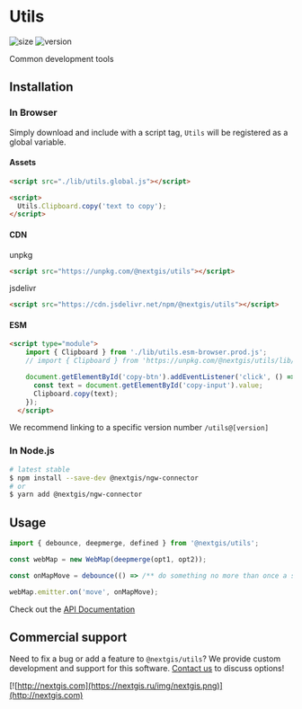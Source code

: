 # Utils

![size](https://img.shields.io/bundlephobia/minzip/@nextgis/utils) ![version](https://img.shields.io/npm/v/@nextgis/utils)

Common development tools

## Installation

### In Browser

Simply download and include with a script tag, `Utils` will be registered as a global variable.

#### Assets

```html
<script src="./lib/utils.global.js"></script>

<script>
  Utils.Clipboard.copy('text to copy');
</script>
```

#### CDN

unpkg

```html
<script src="https://unpkg.com/@nextgis/utils"></script>
```

jsdelivr

```html
<script src="https://cdn.jsdelivr.net/npm/@nextgis/utils"></script>
```

#### ESM

```html
<script type="module">
    import { Clipboard } from './lib/utils.esm-browser.prod.js';
    // import { Clipboard } from 'https://unpkg.com/@nextgis/utils/lib/utils.esm-browser.prod.js';

    document.getElementById('copy-btn').addEventListener('click', () => {
      const text = document.getElementById('copy-input').value;
      Clipboard.copy(text);
    });
  </script>
```

We recommend linking to a specific version number `/utils@[version]`

### In Node.js

```bash
# latest stable
$ npm install --save-dev @nextgis/ngw-connector
# or
$ yarn add @nextgis/ngw-connector
```

## Usage

```javascript
import { debounce, deepmerge, defined } from '@nextgis/utils';

const webMap = new WebMap(deepmerge(opt1, opt2));

const onMapMove = debounce(() => /** do something no more than once a second */, 1000);

webMap.emitter.on('move', onMapMove);

```

Check out the [API Documentation](https://code-api.nextgis.com/modules/progress.html)

## Commercial support

Need to fix a bug or add a feature to `@nextgis/utils`? We provide custom development and support for this software. [Contact us](http://nextgis.com/contact/) to discuss options!

[![http://nextgis.com](https://nextgis.ru/img/nextgis.png)](http://nextgis.com)

